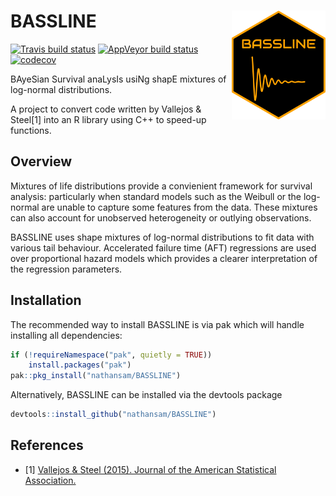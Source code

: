# BASSLINE  <img src="man/figures/sticker.svg" align="right" width="150" />

 <!-- badges: start -->
  [![Travis build status](https://travis-ci.org/nathansam/BASSLINE.svg?branch=master)](https://travis-ci.org/nathansam/BASSLINE)
  [![AppVeyor build status](https://ci.appveyor.com/api/projects/status/github/nathansam/BASSLINE?branch=master&svg=true)](https://ci.appveyor.com/project/nathansam/SMLN)
  [![codecov](https://codecov.io/gh/nathansam/BASSLINE/branch/master/graph/badge.svg)](https://codecov.io/gh/nathansam/SMLN)
  <!-- badges: end -->

BAyeSian Survival anaLysIs usiNg shapE mixtures of log-normal distributions.

A project to convert code written by Vallejos & Steel[1] into an R library using C++ to speed-up functions.  

## Overview

Mixtures of life distributions provide a convienient framework for survival analysis: particularly when standard models such as the Weibull or the log-normal are unable to capture some features from the data. These mixtures can also account for unobserved heterogeneity or outlying observations.  

BASSLINE uses shape mixtures of log-normal distributions to fit data with various tail behaviour. Accelerated failure time (AFT) regressions are used over proportional hazard models which provides a clearer interpretation of the regression parameters.  


## Installation

The recommended way to install BASSLINE is via pak which will handle installing all dependencies: 
```R
if (!requireNamespace("pak", quietly = TRUE))
    install.packages("pak")
pak::pkg_install("nathansam/BASSLINE")
```

Alternatively, BASSLINE can be installed via the devtools package

```R
devtools::install_github("nathansam/BASSLINE")
```

## References 
- [1] <a href="http://dx.doi.org/10.1080/01621459.2014.923316">Vallejos & Steel (2015). Journal of the American Statistical Association. </a>
